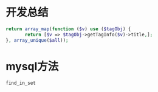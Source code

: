 # 开发总结

```php
return array_map(function ($v) use ($tagObj) {
       return [$v => $tagObj->getTagInfo($v)->title,];
}, array_unique($all));
```

# mysql方法
`find_in_set`

